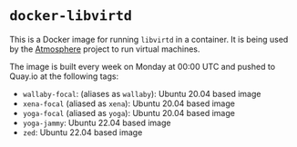# `docker-libvirtd`

This is a Docker image for running `libvirtd` in a container.  It is being used
by the [Atmosphere](https://github.com/vexxhost/atmosphere) project to run
virtual machines.

The image is built every week on Monday at 00:00 UTC and pushed to Quay.io
at the following tags:

- `wallaby-focal`: (aliases as `wallaby`): Ubuntu 20.04 based image
- `xena-focal` (aliased as `xena`): Ubuntu 20.04 based image
- `yoga-focal` (aliased as `yoga`): Ubuntu 20.04 based image
- `yoga-jammy`: Ubuntu 22.04 based image
- `zed`: Ubuntu 22.04 based image
